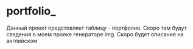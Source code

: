 # portfolio_
Данный проект предстовляет таблицу - портфолио.
Скоро там будут сведения о моем проеке генераторе img.
Скоро будет описание на английском
